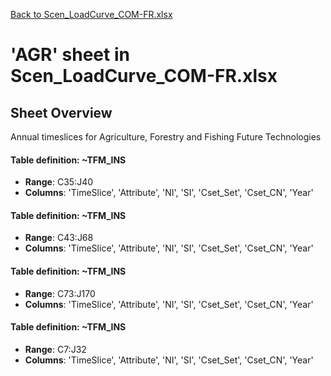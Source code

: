 [Back to Scen_LoadCurve_COM-FR.xlsx](README.md)

# 'AGR' sheet in Scen_LoadCurve_COM-FR.xlsx

## Sheet Overview

Annual timeslices for Agriculture, Forestry and Fishing Future Technologies

#### Table definition: ~TFM_INS
- **Range**: C35:J40
- **Columns**: 'TimeSlice', 'Attribute', 'NI', 'SI', 'Cset_Set', 'Cset_CN', 'Year'

#### Table definition: ~TFM_INS
- **Range**: C43:J68
- **Columns**: 'TimeSlice', 'Attribute', 'NI', 'SI', 'Cset_Set', 'Cset_CN', 'Year'

#### Table definition: ~TFM_INS
- **Range**: C73:J170
- **Columns**: 'TimeSlice', 'Attribute', 'NI', 'SI', 'Cset_Set', 'Cset_CN', 'Year'

#### Table definition: ~TFM_INS
- **Range**: C7:J32
- **Columns**: 'TimeSlice', 'Attribute', 'NI', 'SI', 'Cset_Set', 'Cset_CN', 'Year'

